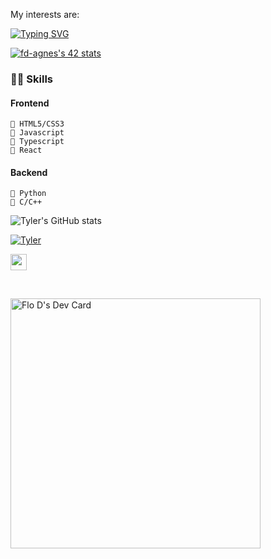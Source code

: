 My interests are: 

[![Typing SVG](https://readme-typing-svg.herokuapp.com?font=Sherif&size=40&pause=500&color=305042&center=true&vCenter=true&width=1000&height=100&lines=Everything_About_Frontend;Python)](https://git.io/typing-svg)

[![fd-agnes's 42 stats](https://badge42.vercel.app/api/v2/cl48k6af0000609m96gdo9tb2/stats?cursusId=21&coalitionId=124)](https://github.com/JaeSeoKim/badge42)

### 👨‍💻 Skills
#### Frontend
    💬 HTML5/CSS3
    💬 Javascript
    💬 Typescript 
    💬 React 
#### Backend
    💬 Python
    💬 C/C++ 

![Tyler's GitHub stats](https://github-readme-stats.vercel.app/api?username=tylerdurden230&show_icons=true&theme=transparent)

<div style="display: flex; flex-direction: column; justify-content: center: aling-items: center">
<a href="https://www.codewars.com/users/TylerDurden230"><img src="https://www.codewars.com/users/TylerDurden230/badges/large" alt="Tyler"/></a>
</div>

<!---
<a href="https://github.com/TylerDurden230?tab=repositories">
    <img src="https://github-readme-stats.vercel.app/api/top-langs/?username=TylerDurden230&layout=compact&theme=tokyonight" width="380" height="200">
</a>
--->

<!---
TylerDurden230/TylerDurden230 is a ✨ special ✨ repository because its `README.md` (this file) appears on your GitHub profile.
You can click the Preview link to take a look at your changes.
--->

<!-- Social icons section -->
<p align="left">
 <a href="https://www.linkedin.com/in/flaviodagnese/" alt="LinkedIn"><img width="26px" src="https://i.imgur.com/VgmUYaC.png"/></a>
</p>   &#8287;&#8287;&#8287;&#8287;&#8287;


<a href="https://app.daily.dev/tylerdurden230"><img src="https://api.daily.dev/devcards/b45b61fbaa7c4e969579273c460956fa.png?r=vgh" width="400" alt="Flo D's Dev Card"/></a>
 



